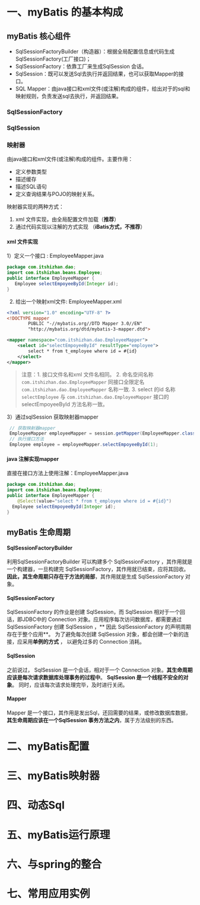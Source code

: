 # 一、myBatis 的基本构成

## myBatis 核心组件
- SqlSessionFactoryBuilder（构造器）：根据全局配置信息或代码生成SqlSessionFactory(工厂接口)；
- SqlSessionFactory：依靠工厂来生成SqlSession 会话。
- SqlSession：既可以发送Sql去执行并返回结果，也可以获取Mapper的接口。
- SQL Mapper：由java接口和xml文件(或注解)构成的组件，给出对于的sql和映射规则，负责发送sql去执行，并返回结果。

### SqlSessionFactory


### SqlSession



### 映射器
由java接口和xml文件(或注解)构成的组件。主要作用：
- 定义参数类型
- 描述缓存
- 描述SQL语句
- 定义查询结果与POJO的映射关系。

映射器实现的两种方式：
1. xml 文件实现，由全局配置文件加载（**推荐**）
2. 通过代码实现以注解的方式实现 （**iBatis方式，不推荐**）

#### xml 文件实现
1）定义一个接口 : EmployeeMapper.java

```java
package com.itshizhan.dao;
import com.itshizhan.beans.Employee;
public interface EmployeeMapper {
   Employee selectEmpoyeeById(Integer id);
}
```
2) 给出一个映射xml文件: EmployeeMapper.xml

```xml
<?xml version="1.0" encoding="UTF-8" ?>
<!DOCTYPE mapper
        PUBLIC "-//mybatis.org//DTD Mapper 3.0//EN"
        "http://mybatis.org/dtd/mybatis-3-mapper.dtd">

<mapper namespace="com.itshizhan.dao.EmployeeMapper">
    <select id="selectEmpoyeeById" resultType="employee">
        select * from t_employee where id = #{id}
    </select>
</mapper>
```
> 注意：1. 接口文件名和xml 文件名相同。
			 2. 命名空间名称 `com.itshizhan.dao.EmployeeMapper` 同接口全限定名 `com.itshizhan.dao.EmployeeMapper` 名称一致.
			 3. select 的id 名称 `selectEmployee` 与 `com.itshizhan.dao.EmployeeMapper` 接口的 selectEmpoyeeById 方法名称一致。


3）通过sqlSession 获取映射器mapper

```java
 // 获取映射器mapper
 EmployeeMapper employeeMapper = session.getMapper(EmployeeMapper.class);
 // 执行接口方法
 Employee employee = employeeMapper.selectEmpoyeeById(1);
```


#### java 注解实现mapper

直接在接口方法上使用注解：EmployeeMapper.java

```java
package com.itshizhan.dao;
import com.itshizhan.beans.Employee;
public interface EmployeeMapper {
	@Select(value="select * from t_employee where id = #{id}")  
  Employee selectEmpoyeeById(Integer id);
}
````
## myBatis 生命周期

#### SqlSessionFactoryBuilder

利用SqlSessionFactoryBuilder 可以构建多个 SqlSessionFactory ，其作用就是一个构建器，一旦构建完 SqlSessionFactory，其作用就已结束，应将其回收。**因此，其生命周期只存在于方法的局部**，其作用就是生成 SqlSessionFactory 对象。

#### SqlSessionFactory

SqlSessionFactory 的作业是创建 SqlSession，而 SqlSession 相对于一个回话，即JDBC中的 Connection 对象。应用程序每次访问数据库，都需要通过 SqlSessionFactory 创建 SqlSession ，** 因此 SqlSessionFactory 的声明周期存在于整个应用**。 为了避免每次创建 SqlSession 对象，都会创建一个新的连接，应采用**单例的方式** ， 以避免过多的 Connection 消耗。

#### SqlSession

之前说过， SqlSession 是一个会话，相对于一个 Connection 对象。**其生命周期应该是每次请求数据库处理事务的过程中**。 **SqlSession 是一个线程不安全的对象**。 同时，应该每次请求处理完毕，及时进行关闭。 	

#### Mapper

Mapper 是一个接口，其作用是发出Sql，还回需要的结果，或修改数据库数据，**其生命周期应该在一个SqlSession 事务方法之内**，属于方法级别的东西。


# 二、myBatis配置

# 三、myBatis映射器

# 四、动态Sql

# 五、myBatis运行原理

# 六、与spring的整合

# 七、常用应用实例